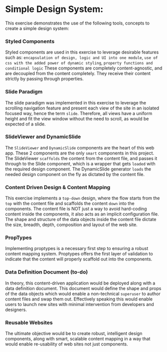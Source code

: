 # Simple Design System:

This exercise demonstrates the use of the following tools, concepts to create
a simple design system:

### Styled Components
Styled components are used in this exercise to leverage desirable features such as:
`encapsulation of design, logic and UI into one module`, `use of css with the added power of dynamic styling`,
`property functions and conditional logic`
These components are completely content-agnostic, and are decoupled from the content completely.  They receive their
content strictly by passing through properties.

### Slide Paradigm
The slide paradigm was implemented in this exercise to leverage the scrolling navigation feature
and present each view of the site in an isolated focused way, hence the term `slide`.  Therefore,
all views have a uniform height and fit the view window without the need to scroll, as would be expected of a slide.

### SlideViewer and DynamicSlide
The `SlideViewer` and `DynamicSlide` components are the heart of this web app.  These 2 components are the only `smart` components 
in this project.  The SlideViewer `scaffolds` the content from the content file, and passes it through to the Slide component, 
which is a wrapper that gets `loaded` with the required design component. 
The DynamicSlide generator `loads` the needed design component on the fly as dictated by the content file.

### Content Driven Design & Content Mapping
This exercise implements a `top-down` design, where the flow starts from the `top` with the content file
and scaffolds the content `down` into the components.
The content file is NOT just a way to avoid hard-coding content inside the components, it also acts as an implicit configuration file.  
The shape and structure of the data objects inside the content file dictate the size, breadth, depth, composition and 
layout of the web site.
 
### PropTypes
Implementing proptypes is a necessary first step to ensuring a robust content mapping system.
Proptypes offers the first layer of validation to indicate that the content will properly scaffold out into the components.

### Data Definition Document (to-do)
In theory, this content-driven application would be deployed along with a data definition document.
This document would define the shape and props of the data objects which would enable a non-technical 
`superuser` to author content files and swap them out.  Effectively speaking this would enable
users to launch new sites with minimal intervention from developers and designers.

### Reusable Websites
The ultimate objective would be to create robust, intelligent design components, along with smart, 
scalable content mapping in a way that would enable re-usability of web sites not just components.


